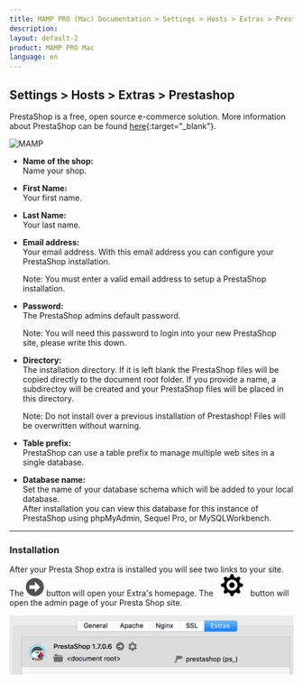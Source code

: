 ```yaml
---
title: MAMP PRO (Mac) Documentation > Settings > Hosts > Extras > Prestashop
description: 
layout: default-2
product: MAMP PRO Mac
language: en
---
```


## Settings > Hosts > Extras > Prestashop

PrestaShop is a free, open source e-commerce solution. More information about PrestaShop can be found [here](https://www.prestashop.com){:target="_blank"}.

![MAMP](/en/MAMP-PRO-Mac/Settings/Hosts/Extras/PrestaShop.png)

*  **Name of the shop:**  
   Name your shop.

*  **First Name:**  
   Your first name.

*  **Last Name:**  
   Your last name.

*  **Email address:**  
   Your email address. With this email address you can configure your PrestaShop installation.
   <div class="alert" role="alert">
   Note: You must enter a valid email address to setup a PrestaShop installation.
   </div>
*  **Password:**  
   The PrestaShop admins default password.   
   <div class="alert" role="alert">
   Note: You will need this password to login into your new PrestaShop site, please write this down.
   </div>
*  **Directory:**  
   The installation directory. If it is left blank the PrestaShop files will be copied directly to the document root folder. If you provide a name, a subdirectoy will be created and your PrestaShop files will be placed in this directory.
   <div class="alert" role="alert">
   Note: Do not install over a previous installation of Prestashop! Files will be overwritten without warning.  
   </div>
*  **Table prefix:**  
   PrestaShop can use a table prefix to manage multiple web sites in a single database.  

*  **Database name:**  
   Set the name of your database schema which will be added to your local database.  
   After installation you can view this database for this instance of PrestaShop using phpMyAdmin, Sequel Pro, or           MySQLWorkbench. 

---

### Installation
 
After your Presta Shop extra is installed you will see two links to your site. The ![MAMP](/en/MAMP-PRO-Mac/Settings/Hosts/Extras/BlackArrow.png) button will open your Extra's homepage. The ![MAMP](/en/MAMP-PRO-Mac/Settings/Hosts/Extras/gear.png) button will open the admin page of your Presta Shop site.

![MAMP](/en/MAMP-PRO-Mac/Settings/Hosts/Extras/PrestaShop/installPresta.png)

